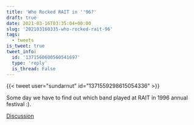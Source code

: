 ```yaml
---
title: 'Who Rocked RAIT in ''96?'
draft: true
date: 2021-03-16T03:35:04+00:00
slug: '202103160335-who-rocked-rait-96'
tags:
  - tweets
is_tweet: true
tweet_info:
  id: '1371560600560541697'
  type: 'reply'
  is_thread: False
---
```




{{< tweet user="sundarnut" id="1371559298615054336" >}}

Some day we have to find out which band played at RAIT in 1996 annual festival :).

[Discussion](https://x.com/sytelus/status/1371560600560541697)
